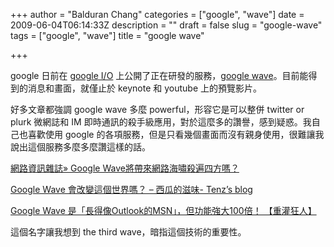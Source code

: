 +++
author = "Balduran Chang"
categories = ["google", "wave"]
date = 2009-06-04T06:14:33Z
description = ""
draft = false
slug = "google-wave"
tags = ["google", "wave"]
title = "google wave"

+++


google 日前在 [google I/O](http://code.google.com/events/io/) 上公開了正在研發的服務，[google wave](http://wave.google.com/)。目前能得到的消息和畫面，就僅止於 keynote 和 youtube 上的預覽影片。

好多文章都強調 google wave 多麼 powerful，形容它是可以整併 twitter or plurk 微網誌和 IM 即時通訊的殺手級應用，對於這麼多的讚譽，感到疑惑。我自己也喜歡使用 google 的各項服務，但是只看幾個畫面而沒有親身使用，很難讓我說出這個服務多麼多麼讚這樣的話。

[網路資訊雜誌» Google Wave將帶來網路海嘯殺遍四方嗎？](http://news.networkmagazine.com.tw/web/2009/05/29/12819/ "網路資訊雜誌» Google Wave將帶來網路海嘯殺遍四方嗎？")

[Google Wave 會改變這個世界嗎？ – 西瓜的滋味- Tenz’s blog](http://wp.tenz.net/archives/730 "Google Wave 會改變這個世界嗎？ - 西瓜的滋味- Tenz's blog")

[Google Wave 是「長得像Outlook的MSN」，但功能強大100倍！ 【重灌狂人】](http://briian.com/?p=6302 "Google Wave 是「長得像Outlook的MSN」，但功能強大100倍！ 【重灌狂人】")

這個名字讓我想到 the third wave，暗指這個技術的重要性。

